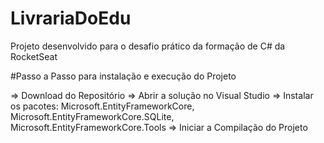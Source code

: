 # LivrariaDoEdu
Projeto desenvolvido para o desafio prático da formação de C# da RocketSeat


#Passo a Passo para instalação e execução do Projeto

=> Download do Repositório
=> Abrir a solução no Visual Studio
=> Instalar os pacotes: 
Microsoft.EntityFrameworkCore, Microsoft.EntityFrameworkCore.SQLite, Microsoft.EntityFrameworkCore.Tools
=> Iniciar a Compilação do Projeto

